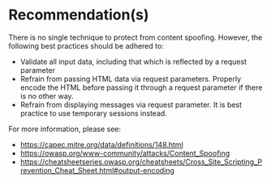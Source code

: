 # Recommendation(s)

There is no single technique to protect from content spoofing. However, the following best practices should be adhered to:

- Validate all input data, including that which is reflected by a request parameter
- Refrain from passing HTML data via request parameters. Properly encode the HTML before passing it through a request parameter if there is no other way.
- Refrain from displaying messages via request parameter. It is best practice to use temporary sessions instead.

For more information, please see:

- <https://capec.mitre.org/data/definitions/148.html>
- <https://owasp.org/www-community/attacks/Content_Spoofing>
- <https://cheatsheetseries.owasp.org/cheatsheets/Cross_Site_Scripting_Prevention_Cheat_Sheet.html#output-encoding>
